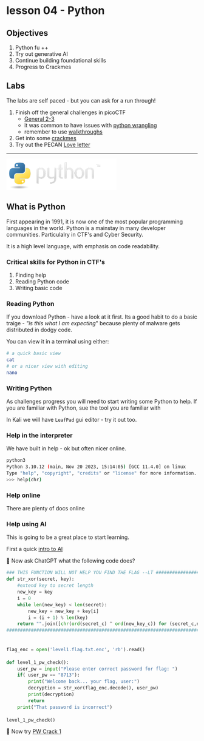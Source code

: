 # lesson 04 - Python

## Objectives 

1. Python fu ++
1. Try out generative AI
1. Continue building foundational skills
1. Progress to Crackmes

## Labs

The labs are self paced - but you can ask for a run through!

1. Finish off the general challenges in picoCTF
    * [General 2-3](../labs/pico_playlist_general_2.md)
    * it was common to have issues with [python wrangling](https://play.picoctf.org/playlists/14?m=100)
    * remember to use [walkthroughs](../labs/pico_playlist_general_2.md#python-wrangling)
1. Get into some [crackmes](../labs/pico_playlist_python.md)
1. Try out the PECAN [Love letter](https://pecanplus.ecusdf.org/?page=challenges&challenge=loveletter)

-----

![py-logo](../img/python-logo.png)


## What is Python

First appearing in 1991, it is now one of the most popular programming languages in the world.  Python is a mainstay in many developer communities. Particulalry in CTF's and Cyber Security.

It is a high level language, with emphasis on code readability.

### Critical skills for Python in CTF's

1. Finding help
1. Reading Python code
1. Writing basic code

### Reading Python

If you download Python - have a look at it first. Its a good habit to do a basic traige - *"is this what I am expecting*" because plenty of malware gets distributed in dodgy code.

You can view it in a terminal using either:

```sh
# a quick basic view
cat
# or a nicer view with editing
nano 
```

### Writing Python

As challenges progress you will need to start writing some Python to help. If you are familiar with Python, sue the tool you are familiar with

In Kali we will have `LeafPad` gui editor - try it out too.

### Help in the interpreter

We have built in help - ok but often nicer online.

```sh
python3
Python 3.10.12 (main, Nov 20 2023, 15:14:05) [GCC 11.4.0] on linux
Type "help", "copyright", "credits" or "license" for more information.
>>> help(chr)
```

### Help online

There are plenty of docs online

### Help using AI

This is going to be a great place to start learning.

First a quick [intro to AI](./ai_coding.md)

🐧 Now ask ChatGPT what the following code does?

```py
### THIS FUNCTION WILL NOT HELP YOU FIND THE FLAG --LT ########################
def str_xor(secret, key):
    #extend key to secret length
    new_key = key
    i = 0
    while len(new_key) < len(secret):
        new_key = new_key + key[i]
        i = (i + 1) % len(key)        
    return "".join([chr(ord(secret_c) ^ ord(new_key_c)) for (secret_c,new_key_>
###############################################################################


flag_enc = open('level1.flag.txt.enc', 'rb').read()

def level_1_pw_check():
    user_pw = input("Please enter correct password for flag: ")
    if( user_pw == "8713"):
        print("Welcome back... your flag, user:")
        decryption = str_xor(flag_enc.decode(), user_pw)
        print(decryption)
        return
    print("That password is incorrect")

level_1_pw_check()
```

🐧 Now try [PW Crack 1](https://play.picoctf.org/practice?page=1&search=crack)

